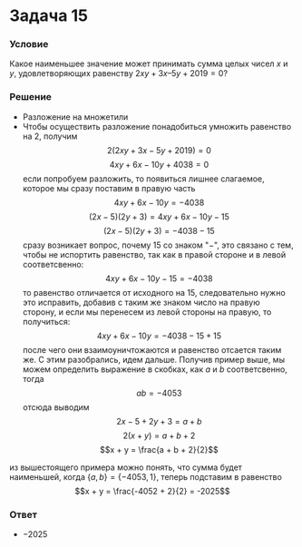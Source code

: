 # Задача 15

### Условие
Какое наименьшее значение может принимать сумма целых чисел $x$ и $y$, удовлетворяющих равенству $2xy+3x–5y+2019=0$?

### Решение
- Разложение на множетили
- Чтобы осуществить разложение понадобиться умножить равенство на 2, получим $$2(2xy + 3x-5y+2019) = 0$$ $$4xy + 6x - 10y + 4038 = 0$$ если попробуем разложить, то появиться лишнее слагаемое, которое мы сразу поставим в правую часть $$4xy + 6x - 10y = -4038$$ $$(2x-5)(2y+3) = 4xy +6x -10y - 15$$ $$(2x-5)(2y+3) = -4038 - 15$$
сразу возникает вопрос, почему $15$ со знаком "$-$", это связано с тем, чтобы не испортить равенство, так как в правой стороне и в левой соответсвенно: $$4xy +6x -10y - 15 = -4038$$ то равенство отличается от исходного на $15$, следовательно нужно это исправить, добавив с таким же знаком число на правую сторону, и если мы перенесем из левой стороны на правую, то получиться:
$$4xy + 6x - 10y = -4038 - 15 + 15$$
после чего они взаимоуничтожаются и равенство отсается таким же. С этим разобрались, идем дальше. Получив пример выше, мы можем определить выражение в скобках, как $a$ и $b$ соответсвенно, тогда
$$ab = -4053$$
отсюда выводим
$$2x - 5 + 2y + 3 = a + b$$
$$2(x + y) = a + b + 2$$
$$x + y = \frac{a + b + 2}{2}$$

из вышестоящего примера можно понять, что сумма будет наименьшей, когда $\{a,b\} = \{-4053, 1\}$, теперь подставим в равенство
$$x + y = \frac{-4052 + 2}{2} = -2025$$


### Ответ 
- $-2025$